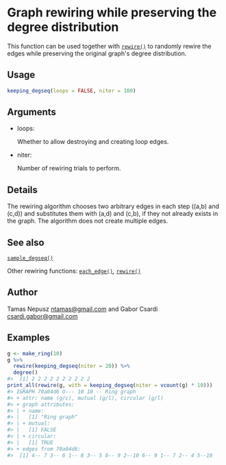 # Graph rewiring while preserving the degree distribution

This function can be used together with
[`rewire()`](https://r.igraph.org/reference/rewire.md) to randomly
rewire the edges while preserving the original graph's degree
distribution.

## Usage

``` r
keeping_degseq(loops = FALSE, niter = 100)
```

## Arguments

- loops:

  Whether to allow destroying and creating loop edges.

- niter:

  Number of rewiring trials to perform.

## Details

The rewiring algorithm chooses two arbitrary edges in each step ((a,b)
and (c,d)) and substitutes them with (a,d) and (c,b), if they not
already exists in the graph. The algorithm does not create multiple
edges.

## See also

[`sample_degseq()`](https://r.igraph.org/reference/sample_degseq.md)

Other rewiring functions:
[`each_edge()`](https://r.igraph.org/reference/each_edge.md),
[`rewire()`](https://r.igraph.org/reference/rewire.md)

## Author

Tamas Nepusz <ntamas@gmail.com> and Gabor Csardi
<csardi.gabor@gmail.com>

## Examples

``` r
g <- make_ring(10)
g %>%
  rewire(keeping_degseq(niter = 20)) %>%
  degree()
#>  [1] 2 2 2 2 2 2 2 2 2 2
print_all(rewire(g, with = keeping_degseq(niter = vcount(g) * 10)))
#> IGRAPH 70a04d6 U--- 10 10 -- Ring graph
#> + attr: name (g/c), mutual (g/l), circular (g/l)
#> + graph attributes:
#> | + name:
#> |   [1] "Ring graph"
#> | + mutual:
#> |   [1] FALSE
#> | + circular:
#> |   [1] TRUE
#> + edges from 70a04d6:
#>  [1] 4-- 7 3-- 6 1-- 8 3-- 5 8-- 9 2--10 6-- 9 1-- 7 2-- 4 5--10
```
